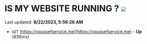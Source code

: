# IS MY WEBSITE RUNNING ? [![](https://img.shields.io/static/v1?label=Sponsor&message=%E2%9D%A4&logo=GitHub&color=%23fe8e86)](https://github.com/sponsors/<username>)

Last updated: **8/22/2023, 5:56:26 AM**

- `GET` [https://youssefservice.me](https://youssefservice.me) - **Up** (836ms)
